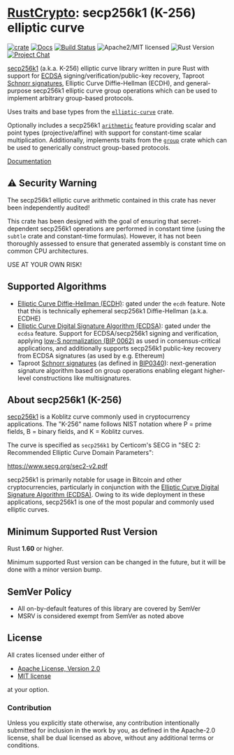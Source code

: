 # [RustCrypto]: secp256k1 (K-256) elliptic curve

[![crate][crate-image]][crate-link]
[![Docs][docs-image]][docs-link]
[![Build Status][build-image]][build-link]
![Apache2/MIT licensed][license-image]
![Rust Version][rustc-image]
[![Project Chat][chat-image]][chat-link]

[secp256k1] (a.k.a. K-256) elliptic curve library written in pure Rust with
support for [ECDSA] signing/verification/public-key recovery, Taproot
[Schnorr signatures], Elliptic Curve Diffie-Hellman (ECDH), and general-purpose
secp256k1 elliptic curve group operations which can be used to implement
arbitrary group-based protocols.

Uses traits and base types from the [`elliptic-curve`] crate.

Optionally includes a secp256k1 [`arithmetic`] feature providing scalar and
point types (projective/affine) with support for constant-time scalar
multiplication. Additionally, implements traits from the [`group`] crate
which can be used to generically construct group-based protocols.

[Documentation][docs-link]

## ⚠️ Security Warning

The secp256k1 elliptic curve arithmetic contained in this crate has never been
independently audited!

This crate has been designed with the goal of ensuring that secret-dependent
secp256k1 operations are performed in constant time (using the `subtle` crate
and constant-time formulas). However, it has not been thoroughly assessed to
ensure that generated assembly is constant time on common CPU architectures.

USE AT YOUR OWN RISK!

## Supported Algorithms

- [Elliptic Curve Diffie-Hellman (ECDH)][ECDH]: gated under the `ecdh` feature.
  Note that this is technically ephemeral secp256k1 Diffie-Hellman
  (a.k.a. ECDHE)
- [Elliptic Curve Digital Signature Algorithm (ECDSA)][ECDSA]: gated under the
  `ecdsa` feature. Support for ECDSA/secp256k1 signing and verification,
  applying [low-S normalization (BIP 0062)][BIP0062] as used in
  consensus-critical applications, and additionally supports secp256k1
  public-key recovery from ECDSA signatures (as used by e.g. Ethereum)
- Taproot [Schnorr signatures] (as defined in [BIP0340]): next-generation
  signature algorithm based on group operations enabling elegant higher-level
  constructions like multisignatures.

## About secp256k1 (K-256)

[secp256k1] is a Koblitz curve commonly used in cryptocurrency applications.
The "K-256" name follows NIST notation where P = prime fields,
B = binary fields, and K = Koblitz curves.

The curve is specified as `secp256k1` by Certicom's SECG in
"SEC 2: Recommended Elliptic Curve Domain Parameters":

<https://www.secg.org/sec2-v2.pdf>

secp256k1 is primarily notable for usage in Bitcoin and other cryptocurrencies,
particularly in conjunction with the
[Elliptic Curve Digital Signature Algorithm (ECDSA)][ECDSA].
Owing to its wide deployment in these applications, secp256k1 is one of the
most popular and commonly used elliptic curves.

## Minimum Supported Rust Version

Rust **1.60** or higher.

Minimum supported Rust version can be changed in the future, but it will be
done with a minor version bump.

## SemVer Policy

- All on-by-default features of this library are covered by SemVer
- MSRV is considered exempt from SemVer as noted above

## License

All crates licensed under either of

 * [Apache License, Version 2.0](http://www.apache.org/licenses/LICENSE-2.0)
 * [MIT license](http://opensource.org/licenses/MIT)

at your option.

### Contribution

Unless you explicitly state otherwise, any contribution intentionally submitted
for inclusion in the work by you, as defined in the Apache-2.0 license, shall be
dual licensed as above, without any additional terms or conditions.

[//]: # (badges)

[crate-image]: https://buildstats.info/crate/k256
[crate-link]: https://crates.io/crates/k256
[docs-image]: https://docs.rs/k256/badge.svg
[docs-link]: https://docs.rs/k256/
[build-image]: https://github.com/RustCrypto/elliptic-curves/workflows/k256/badge.svg?branch=master&event=push
[build-link]: https://github.com/RustCrypto/elliptic-curves/actions?query=workflow%3Ak256
[license-image]: https://img.shields.io/badge/license-Apache2.0/MIT-blue.svg
[rustc-image]: https://img.shields.io/badge/rustc-1.60+-blue.svg
[chat-image]: https://img.shields.io/badge/zulip-join_chat-blue.svg
[chat-link]: https://rustcrypto.zulipchat.com/#narrow/stream/260040-elliptic-curves

[//]: # (general links)

[RustCrypto]: https://github.com/RustCrypto/
[secp256k1]: https://en.bitcoin.it/wiki/Secp256k1
[`elliptic-curve`]: https://github.com/RustCrypto/traits/tree/master/elliptic-curve
[`arithmetic`]: https://docs.rs/k256/latest/k256/arithmetic/index.html
[`group`]: https://github.com/zkcrypto/group
[ECDH]: https://en.wikipedia.org/wiki/Elliptic-curve_Diffie-Hellman
[ECDSA]: https://en.wikipedia.org/wiki/Elliptic_Curve_Digital_Signature_Algorithm
[Schnorr signatures]: https://en.wikipedia.org/wiki/Schnorr_signature
[BIP0062]: https://github.com/bitcoin/bips/blob/master/bip-0062.mediawiki
[BIP0340]: https://github.com/bitcoin/bips/blob/master/bip-0340.mediawiki
